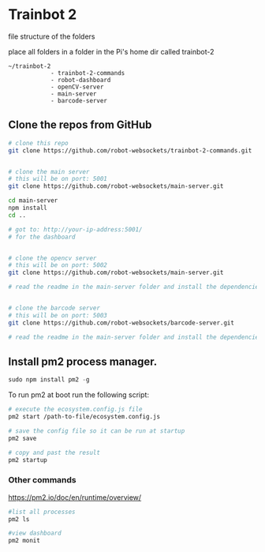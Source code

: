 # Trainbot 2

file structure of the folders

place all folders in a folder in the Pi's home dir called trainbot-2

```
~/trainbot-2
            - trainbot-2-commands
            - robot-dashboard
            - openCV-server
            - main-server
            - barcode-server

```

## Clone the repos from GitHub

```BASH
# clone this repo
git clone https://github.com/robot-websockets/trainbot-2-commands.git


# clone the main server
# this will be on port: 5001
git clone https://github.com/robot-websockets/main-server.git

cd main-server
npm install
cd ..

# got to: http://your-ip-address:5001/
# for the dashboard


# clone the opencv server
# this will be on port: 5002
git clone https://github.com/robot-websockets/main-server.git

# read the readme in the main-server folder and install the dependencies


# clone the barcode server
# this will be on port: 5003
git clone https://github.com/robot-websockets/barcode-server.git

# read the readme in the main-server folder and install the dependencies


```

## Install pm2 process manager.

```javascript
sudo npm install pm2 -g
```

To run pm2 at boot run the following script:

```bash
# execute the ecosystem.config.js file
pm2 start /path-to-file/ecosystem.config.js

# save the config file so it can be run at startup
pm2 save

# copy and past the result
pm2 startup

```

### Other commands

https://pm2.io/doc/en/runtime/overview/

```bash
#list all processes
pm2 ls

#view dashboard
pm2 monit
```

